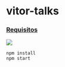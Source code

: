 # vitor-talks

### [Requisitos](https://github.com/rfsdalotto/vitortalks/blob/master/requisitos.md)

![](https://raw.githubusercontent.com/rfsdalotto/vitor-talks/master/ss.png)

```
npm install
npm start
```
